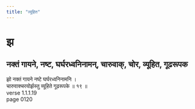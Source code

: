 ```yaml
---
title: "व्यूहित"
---
```


# झ
## नक्तं गायने, नष्ट, घर्घरध्वनिनामन्, चारुवाक्, चोर, व्यूहित, गूढरूपक
झो नक्तं गायने नष्टे घर्घरध्वनिनामनि ।<BR>चारुवाक्चरयोर्झस्तु व्यूहिते गूढरूपके ॥ १९ ॥<BR>verse 1.1.1.19<BR>page 0120

